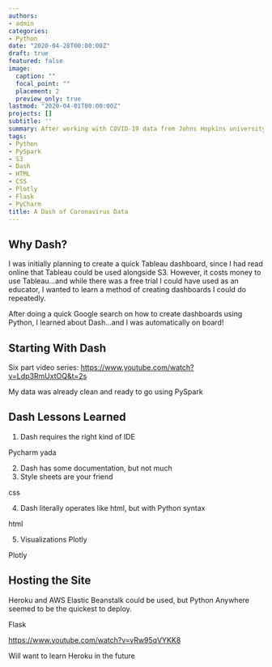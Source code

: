 ```yaml
---
authors:
- admin
categories:
- Python
date: "2020-04-28T00:00:00Z"
draft: true
featured: false
image:
  caption: ""
  focal_point: ""
  placement: 2
  preview_only: true
lastmod: "2020-04-01T00:00:00Z"
projects: []
subtitle: ''
summary: After working with COVID-19 data from Johns Hopkins university through AWS, I thought it would be a good idea to make a dashboard to share information with others. This blog features the Dash library, which helps to build dashboards in Python!
tags:
- Python
- PySpark
- S3
- Dash
- HTML
- CSS
- Plotly
- Flask
- PyCharm
title: A Dash of Coronavirus Data
---
```


## Why Dash?

I was initially planning to create a quick Tableau dashboard, since I had read online that Tableau could be used alongside S3. However, it costs money to use Tableau...and while there was a free trial I could have used as an educator, I wanted to learn a method of creating dashboards I could do repeatedly.

After doing a quick Google search on how to create dashboards using Python, I learned about Dash...and I was automatically on board!

## Starting With Dash

Six part video series: https://www.youtube.com/watch?v=Ldp3RmUxtOQ&t=2s

My data was already clean and ready to go using PySpark

## Dash Lessons Learned

1. Dash requires the right kind of IDE

Pycharm yada 

2. Dash has some documentation, but not much
3. Style sheets are your friend

css

4. Dash literally operates like html, but with Python syntax

html

5. Visualizations Plotly

Plotly

## Hosting the Site

Heroku and AWS Elastic Beanstalk could be used, but Python Anywhere seemed to be the quickest to deploy.

Flask

https://www.youtube.com/watch?v=yRw95qVYKK8

Will want to learn Heroku in the future